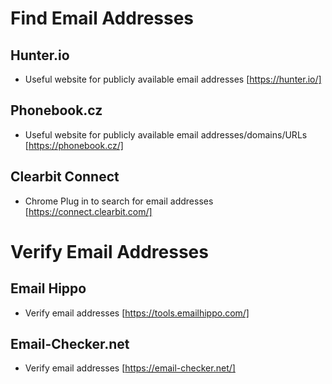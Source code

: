 # Find Email Addresses

## Hunter.io

- Useful website for publicly available email addresses [https://hunter.io/]

## Phonebook.cz

- Useful website for publicly available email addresses/domains/URLs [https://phonebook.cz/]

## Clearbit Connect

- Chrome Plug in to search for email addresses [https://connect.clearbit.com/]

# Verify Email Addresses

## Email Hippo

- Verify email addresses [https://tools.emailhippo.com/]

## Email-Checker.net

- Verify email addresses [https://email-checker.net/]